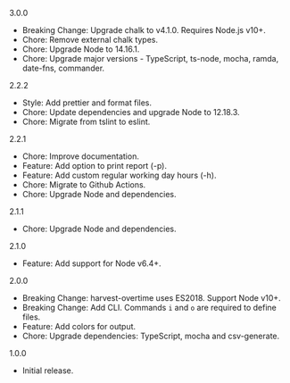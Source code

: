 3.0.0

- Breaking Change: Upgrade chalk to v4.1.0. Requires Node.js v10+.
- Chore: Remove external chalk types.
- Chore: Upgrade Node to 14.16.1.
- Chore: Upgrade major versions - TypeScript, ts-node, mocha, ramda, date-fns, commander.

2.2.2

- Style: Add prettier and format files.
- Chore: Update dependencies and upgrade Node to 12.18.3.
- Chore: Migrate from tslint to eslint.

2.2.1

- Chore: Improve documentation.
- Feature: Add option to print report (-p).
- Feature: Add custom regular working day hours (-h).
- Chore: Migrate to Github Actions.
- Chore: Upgrade Node and dependencies.

2.1.1

- Chore: Upgrade Node and dependencies.

2.1.0

- Feature: Add support for Node v6.4+.

2.0.0

- Breaking Change: harvest-overtime uses ES2018. Support Node v10+.
- Breaking Change: Add CLI. Commands `i` and `o` are required to define files.
- Feature: Add colors for output.
- Chore: Upgrade dependencies: TypeScript, mocha and csv-generate.

1.0.0

- Initial release.
